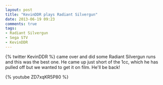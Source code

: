 ```yaml
---
layout: post
title: "KevinDDR plays Radiant Silvergun"
date: 2013-06-19 09:23
comments: true
tags:
- Radiant Silvergun
- Sega STV
- KevinDDR
---
```


{% twitter KevinDDR %} came over and did some Radiant Silvergun runs and this was the best one. He came up just
short of the 1cc, which he has pulled off but we wanted to get it on film. He'll be back!

{% youtube ZD7xqKR5P80 %}

